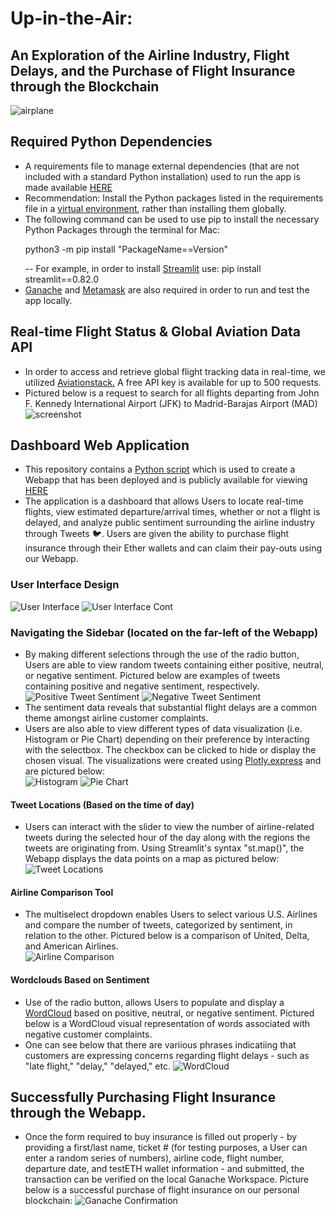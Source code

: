 # Up-in-the-Air:
## An Exploration of the Airline Industry, Flight Delays, and the Purchase of Flight Insurance through the Blockchain
![airplane](Images/airplane.jpg)

## Required Python Dependencies 
-	A requirements file to manage external dependencies (that are not included with a standard Python installation) used to run the app is made available [HERE](requirements.txt)
-	Recommendation: Install the Python packages listed in the requirements file in a [virtual environment]( https://packaging.python.org/tutorials/installing-packages/#optionally-create-a-virtual-environment), rather than installing them globally. 
-	The following command can be used to use pip to install the necessary Python Packages through the terminal for Mac: <p> python3 -m pip install "PackageName==Version" </p>
-- For example, in order to install [Streamlit](https://streamlit.io/) use: pip install streamlit==0.82.0
- [Ganache](https://www.trufflesuite.com/ganache) and [Metamask](https://metamask.io/) are also required in order to run and test the app locally. 

## Real-time Flight Status & Global Aviation Data API
- In order to access and retrieve global flight tracking data in real-time, we utilized [Aviationstack.](https://aviationstack.com/) A free API key is available for up to 500 requests. 
- Pictured below is a request to search for all flights departing from John F. Kennedy International Airport (JFK) to Madrid-Barajas Airport (MAD)
![screenshot](Images/flight-search-results.png)

## Dashboard Web Application
- This repository contains a [Python script](streamlit_app.py) which is used to create a Webapp that has been deployed and is publicly available for viewing [HERE]( https://share.streamlit.io/rawnakmahjabib/up-in-the-air/main)
- The application is a dashboard that allows Users to locate real-time flights, view estimated departure/arrival times, whether or not a flight is delayed, and analyze public sentiment surrounding the airline industry through Tweets 🐦. Users are given the ability to purchase flight insurance through their Ether wallets and can claim their pay-outs using our Webapp.

### User Interface Design 
![User Interface](Images/user-interface1.png)
![User Interface Cont](Images/user-interface2.png)

### Navigating the Sidebar (located on the far-left of the Webapp)
- By making different selections through the use of the radio button, Users are able to view random tweets containing either positive, neutral, or negative sentiment. Pictured below are examples of tweets containing positive and negative sentiment, respectively. <br>
![Positive Tweet Sentiment](Images/random-pos-sentiment.png)
![Negative Tweet Sentiment](Images/random-neg-sentiment.png)
- The sentiment data reveals that substantial flight delays are a common theme amongst airline customer complaints. 
- Users are also able to view different types of data visualization (i.e. Histogram or Pie Chart) depending on their preference by interacting with the selectbox. The checkbox can be clicked to hide or display the chosen visual. The visualizations were created using [Plotly.express](https://plotly.com/python/plotly-express/) and are pictured below: <br>
![Histogram](Images/histogram.png)
![Pie Chart](Images/piechart.png)
#### Tweet Locations (Based on the time of day)
- Users can interact with the slider to view the number of airline-related tweets during the selected hour of the day along with the regions the tweets are originating from. Using Streamlit's syntax "st.map()", the Webapp displays the data points on a map as pictured below: <br>
![Tweet Locations](Images/tweet-locations.png)
#### Airline Comparison Tool
- The multiselect dropdown enables Users to select various U.S. Airlines and compare the number of tweets, categorized by sentiment, in relation to the other. Pictured below is a comparison of United, Delta, and American Airlines. <br>
![Airline Comparison](Images/airline-breakdown.png)
#### Wordclouds Based on Sentiment 
- Use of the radio button, allows Users to populate and display a [WordCloud](https://amueller.github.io/word_cloud/generated/wordcloud.WordCloud.html) based on positive, neutral, or negative sentiment. Pictured below is a WordCloud visual representation of words associated with negative customer complaints. 
- One can see below that there are variious phrases indicatiing that customers are expressing concerns regarding flight delays - such as "late flight," "delay," "delayed," etc. 
![WordCloud](Images/wordcloud-sentiment.png)

## Successfully Purchasing Flight Insurance through the Webapp. 
- Once the form required to buy insurance is filled out properly - by providing a first/last name, ticket # (for testing purposes, a User can enter a random series of numbers), airline code, flight number, departure date, and testETH wallet information - and submitted, the transaction can be verified on the local Ganache Workspace. Picture below is a successful purchase of flight insurance on our personal blockchain: 
![Ganache Confirmation](Images/ganache-block-confirm.png)



